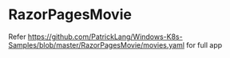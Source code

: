 # RazorPagesMovie
Refer https://github.com/PatrickLang/Windows-K8s-Samples/blob/master/RazorPagesMovie/movies.yaml for full app